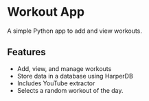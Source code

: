 # Workout App

A simple Python app to add and view workouts.

## Features
- Add, view, and manage workouts
- Store data in a database using HarperDB
- Includes YouTube extractor
- Selects a random workout of the day.
